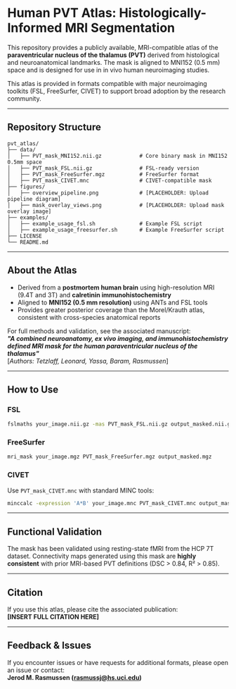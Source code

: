 # Human PVT Atlas: Histologically-Informed MRI Segmentation

This repository provides a publicly available, MRI-compatible atlas of the **paraventricular nucleus of the thalamus (PVT)** derived from histological and neuroanatomical landmarks. The mask is aligned to MNI152 (0.5 mm) space and is designed for use in in vivo human neuroimaging studies.

This atlas is provided in formats compatible with major neuroimaging toolkits (FSL, FreeSurfer, CIVET) to support broad adoption by the research community.

---

## Repository Structure

```
pvt_atlas/
├── data/
│   ├── PVT_mask_MNI152.nii.gz            # Core binary mask in MNI152 0.5mm space
│   ├── PVT_mask_FSL.nii.gz               # FSL-ready version
│   ├── PVT_mask_FreeSurfer.mgz           # FreeSurfer format
│   ├── PVT_mask_CIVET.mnc                # CIVET-compatible mask
├── figures/
│   ├── overview_pipeline.png             # [PLACEHOLDER: Upload pipeline diagram]
│   ├── mask_overlay_views.png            # [PLACEHOLDER: Upload mask overlay image]
├── examples/
│   ├── example_usage_fsl.sh              # Example FSL script
│   ├── example_usage_freesurfer.sh       # Example FreeSurfer script
├── LICENSE
└── README.md
```

---

## About the Atlas

- Derived from a **postmortem human brain** using high-resolution MRI (9.4T and 3T) and **calretinin immunohistochemistry**
- Aligned to **MNI152 (0.5 mm resolution)** using ANTs and FSL tools
- Provides greater posterior coverage than the Morel/Krauth atlas, consistent with cross-species anatomical reports

For full methods and validation, see the associated manuscript:  
**_"A combined neuroanatomy, ex vivo imaging, and immunohistochemistry defined MRI mask for the human paraventricular nucleus of the thalamus"_**  
[*Authors: Tetzlaff, Leonard, Yassa, Baram, Rasmussen*]

---

## How to Use

### FSL
```bash
fslmaths your_image.nii.gz -mas PVT_mask_FSL.nii.gz output_masked.nii.gz
```

### FreeSurfer
```bash
mri_mask your_image.mgz PVT_mask_FreeSurfer.mgz output_masked.mgz
```

### CIVET
Use `PVT_mask_CIVET.mnc` with standard MINC tools:
```bash
minccalc -expression 'A*B' your_image.mnc PVT_mask_CIVET.mnc output_masked.mnc
```

---

## Functional Validation

The mask has been validated using resting-state fMRI from the HCP 7T dataset. Connectivity maps generated using this mask are **highly consistent** with prior MRI-based PVT definitions (DSC > 0.84, R² > 0.85).

---

## Citation

If you use this atlas, please cite the associated publication:  
**[INSERT FULL CITATION HERE]**

---

## Feedback & Issues

If you encounter issues or have requests for additional formats, please open an issue or contact:  
**Jerod M. Rasmussen (rasmussj@hs.uci.edu)**
